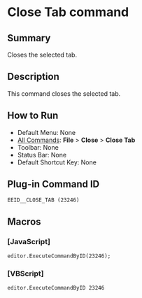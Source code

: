 # Close Tab command

## Summary

Closes the selected tab.

## Description

This command closes the selected tab. 

## How to Run

- Default Menu: None
- [All Commands](../tools/all_commands): **File** \> **Close** \> **Close Tab**
- Toolbar: None
- Status Bar: None
- Default Shortcut Key: None

## Plug-in Command ID

```
EEID__CLOSE_TAB (23246)```

## Macros

### \[JavaScript\]

```
editor.ExecuteCommandByID(23246);
```

### \[VBScript\]

```
editor.ExecuteCommandByID 23246
```
